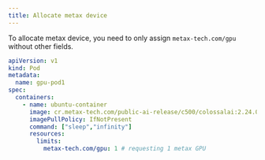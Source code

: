 ```yaml
---
title: Allocate metax device
---
```


To allocate metax device, you need to only assign `metax-tech.com/gpu` without other fields.

```yaml
apiVersion: v1
kind: Pod
metadata:
  name: gpu-pod1
spec:
  containers:
    - name: ubuntu-container
      image: cr.metax-tech.com/public-ai-release/c500/colossalai:2.24.0.5-py38-ubuntu20.04-amd64 
      imagePullPolicy: IfNotPresent
      command: ["sleep","infinity"]
      resources:
        limits:
          metax-tech.com/gpu: 1 # requesting 1 metax GPU
```
